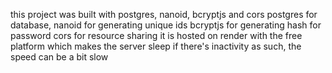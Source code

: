this project was built with postgres, nanoid, bcryptjs and cors
postgres for database, nanoid for generating unique ids
bcryptjs for generating hash for password
cors for resource sharing
it is hosted on render with the free platform which makes the server sleep if there's inactivity as such, the speed can be a bit slow
